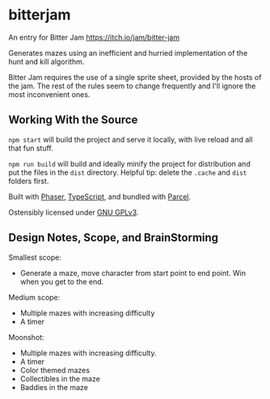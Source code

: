 # bitterjam
An entry for Bitter Jam https://itch.io/jam/bitter-jam

Generates mazes using an inefficient and hurried implementation of the hunt and kill algorithm.

Bitter Jam requires the use of a single sprite sheet, provided by the hosts of the jam. The rest of the rules seem to change frequently and I'll ignore the most inconvenient ones.

## Working With the Source

`npm start` will build the project and serve it locally, with live reload and all that fun stuff.

`npm run build` will build and ideally minify the project for distribution and put the files in the `dist` directory. Helpful tip: delete the `.cache` and `dist` folders first.

Built with [Phaser](https://phaser.io), [TypeScript](https://www.typescriptlang.org/), and bundled with [Parcel](https://parceljs.org/).

Ostensibly licensed under [GNU GPLv3](https://www.gnu.org/licenses/gpl-3.0.en.html). 

## Design Notes, Scope, and BrainStorming

Smallest scope:
* Generate a maze, move character from start point to end point. Win when you get to the end.

Medium scope:
* Multiple mazes with increasing difficulty
* A timer

Moonshot:
* Multiple mazes with increasing difficulty.
* A timer
* Color themed mazes
* Collectibles in the maze
* Baddies in the maze
